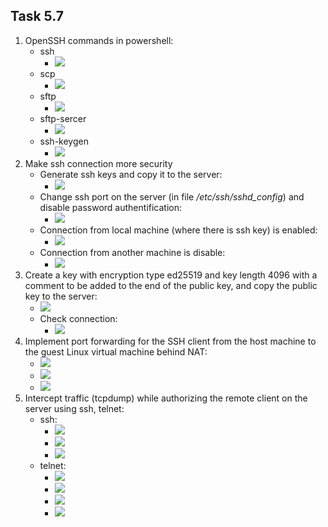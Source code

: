 ## Task 5.7
1) OpenSSH commands in powershell:
	* ssh 
		* ![](https://i.imgur.com/P7u9SJY.png)
	* scp
		* ![](https://i.imgur.com/5hexkqr.png)
	* sftp
		* ![](https://i.imgur.com/DIJcOUn.png)
	* sftp-sercer 
		* ![](https://i.imgur.com/03rzB1f.png)
	* ssh-keygen
		* ![](https://i.imgur.com/jxWOI99.png)
2) Make ssh connection more security 
	* Generate ssh keys and copy it to the server:
		* ![](https://i.imgur.com/ByELKVK.png)
	* Change ssh port on the server (in file */etc/ssh/sshd_config*) and disable password authentification:
		* ![](https://i.imgur.com/QzR22UI.png)
	* Connection from local machine (where there is ssh key) is enabled:
		* ![](https://i.imgur.com/T6Y4pqN.png)
	* Connection from another machine is disable:
		* ![](https://i.imgur.com/JkHUDiz.png)
3) Create a key with encryption type ed25519 and key length 4096 with a comment to be added to the end of the public key, and copy the public key to the server:
	* ![](https://i.imgur.com/cNakPEd.png)
	* Check connection:
		* ![](https://i.imgur.com/I6elNhn.png)
4) Implement port forwarding for the SSH client from the host machine to the guest Linux virtual machine behind NAT:
	* ![](https://i.imgur.com/vya22eA.png)
	* ![](https://i.imgur.com/r75c5yF.png)
	* ![](https://i.imgur.com/2aoI2gs.png)
5) Intercept traffic (tcpdump) while authorizing the remote client on the server using ssh, telnet:
	* ssh:
		* ![](https://i.imgur.com/JsiOHOk.png)
		* ![](https://i.imgur.com/Y9gxUtn.png)
		* ![](https://i.imgur.com/M96TS6J.png)
	* telnet:
		* ![](https://i.imgur.com/NhWoFaX.png)
		* ![](https://i.imgur.com/hKz16hQ.png)
		* ![](https://i.imgur.com/bdYWL9a.png)
		* ![](https://i.imgur.com/8dJm7c1.png)
